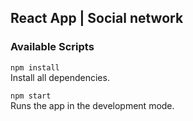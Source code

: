 ## React App | Social network

### Available Scripts

```npm install```
<br>Install all dependencies.

```npm start```
<br>Runs the app in the development mode.
